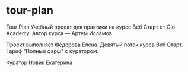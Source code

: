 # tour-plan

Tour Plan 
Учебный проект для практики на курсе Веб Старт от Glo Academy. Автор курса — Артем Исламов.


Проект выполняет 
Федорова Елена. Девятый поток курса Веб Старт. Тариф "Полный фарш" с куратором.


Куратор 
Новик Екатерина 